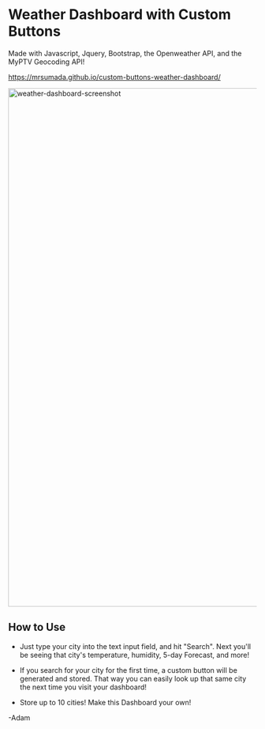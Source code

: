 # Weather Dashboard with Custom Buttons

Made with Javascript, Jquery, Bootstrap, the Openweather API, and the MyPTV Geocoding API!

https://mrsumada.github.io/custom-buttons-weather-dashboard/

<img width="1048" alt="weather-dashboard-screenshot" src="assets/images/weather-dashboard-screenshot">

## How to Use

* Just type your city into the text input field, and hit "Search".  Next you'll be seeing that city's temperature, humidity, 5-day Forecast, and more!

* If you search for your city for the first time, a custom button will be generated and stored. That way you can easily look up that same city the next time you visit your dashboard!

* Store up to 10 cities! Make this Dashboard your own!

-Adam
